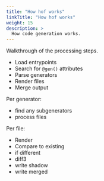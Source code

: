 ```yaml
---
title: "How hof works"
linkTitle: "How hof works"
weight: 15
description: >
  How code generation works.
---
```


Walkthrough of the processing steps.

- Load entrypoints
- Search for `@gen()` attributes
- Parse generators
- Render files
- Merge output

Per generator:

- find any subgenerators
- process files

Per file:

- Render
- Compare to existing
- if different
- diff3
- write shadow
- write merged
